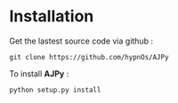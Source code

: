 # Installation

Get the lastest source code via github :

```
git clone https://github.com/hypnOs/AJPy
```

To install **AJPy** :

```
python setup.py install
```
